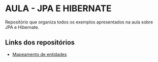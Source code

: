 # AULA - JPA E HIBERNATE
 Repositório que organiza todos os exemplos apresentados na aula sobre JPA e Hibernate.
 
 ## Links dos repositórios
- [Mapeamento de entidades](https://github.com/piedroalex/aula_jpa_hibernate_entity_annotations)
